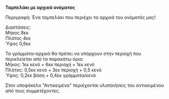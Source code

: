 **Ταμπελάκι με αρχικά ονόματος**

Περιγραφή:
Ένα ταμπελάκι που περιέχει τα αρχικά του ονόματός μας!

Διαστάσεις:  
Μήκος 8εκ   
Πλάτος 4εκ  
Ύψος 0,6εκ  
  
Τα γράμματα-αρχικά θα πρέπει να υπάρχουν στην περιοχή που περικλείεται από τα παρακάτω όρια:  
Μήκος: 1εκ κενό + 6εκ περιοχή + 1εκ κενό  
Πλάτος: 0,5εκ κενό + 3εκ περιοχή + 0,5 κενό  
Ύψος: 0,2εκ βάση + 0,4εκ γράμματα/κενό  
  
Στον υποφάκελο "Αντικειμένα" περιέχονται υλοποιήσεις του αντικειμένου από τους συμμετέχοντες.

